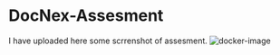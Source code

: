 # DocNex-Assesment

I have uploaded here some scrrenshot of assesment.
![docker-image](https://github.com/priyanka-1994/DocNex-Assesment/assets/71969309/7d84d676-a23d-4c85-a0f9-5d08b97c500b)
